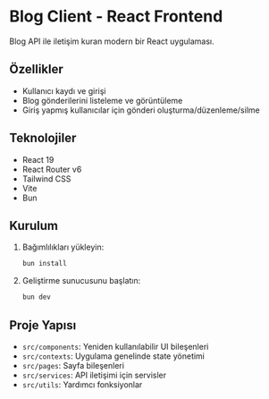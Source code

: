 # Blog Client - React Frontend

Blog API ile iletişim kuran modern bir React uygulaması.

## Özellikler

- Kullanıcı kaydı ve girişi
- Blog gönderilerini listeleme ve görüntüleme
- Giriş yapmış kullanıcılar için gönderi oluşturma/düzenleme/silme

## Teknolojiler

- React 19
- React Router v6
- Tailwind CSS
- Vite
- Bun

## Kurulum

1. Bağımlılıkları yükleyin:
   ```bash
   bun install
   ```

2. Geliştirme sunucusunu başlatın:
   ```bash
   bun dev
   ```

## Proje Yapısı

- `src/components`: Yeniden kullanılabilir UI bileşenleri
- `src/contexts`: Uygulama genelinde state yönetimi
- `src/pages`: Sayfa bileşenleri
- `src/services`: API iletişimi için servisler
- `src/utils`: Yardımcı fonksiyonlar

